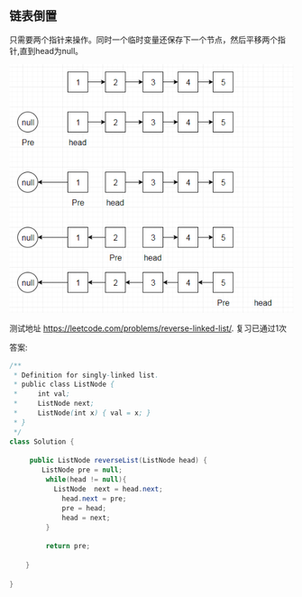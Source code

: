 ## 链表倒置

只需要两个指针来操作。同时一个临时变量还保存下一个节点，然后平移两个指针,直到head为null。

![1549872502499](assets/1549872502499.png)



测试地址 https://leetcode.com/problems/reverse-linked-list/. 复习已通过1次

















答案:

```java
/**
 * Definition for singly-linked list.
 * public class ListNode {
 *     int val;
 *     ListNode next;
 *     ListNode(int x) { val = x; }
 * }
 */
class Solution {

     public ListNode reverseList(ListNode head) {
        ListNode pre = null;
         while(head != null){
           ListNode  next = head.next;
             head.next = pre;
             pre = head;
             head = next;
         }
         
         return pre;
       
    }
   
}
```





